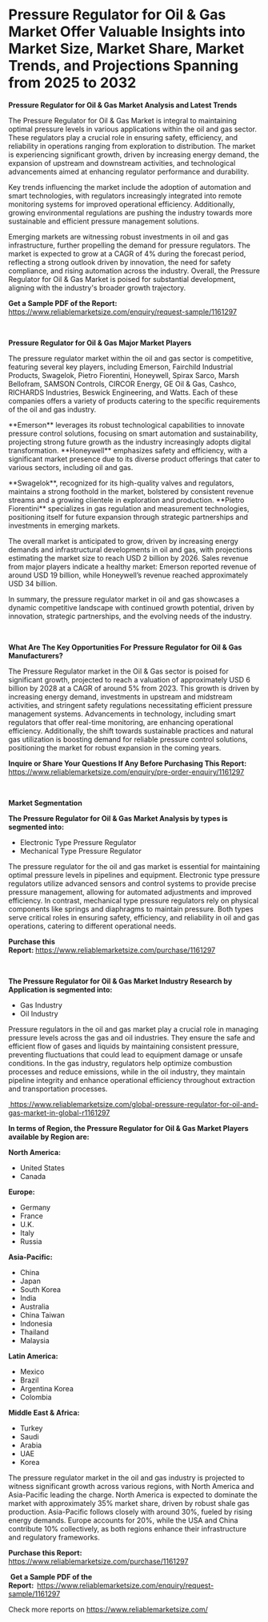 <p><h1>Pressure Regulator for Oil & Gas Market Offer Valuable Insights into Market Size, Market Share, Market Trends, and Projections Spanning from 2025 to 2032</h1></p><p><strong>Pressure Regulator for Oil & Gas Market Analysis and Latest Trends</strong></p>
<p><p>The Pressure Regulator for Oil & Gas Market is integral to maintaining optimal pressure levels in various applications within the oil and gas sector. These regulators play a crucial role in ensuring safety, efficiency, and reliability in operations ranging from exploration to distribution. The market is experiencing significant growth, driven by increasing energy demand, the expansion of upstream and downstream activities, and technological advancements aimed at enhancing regulator performance and durability.</p><p>Key trends influencing the market include the adoption of automation and smart technologies, with regulators increasingly integrated into remote monitoring systems for improved operational efficiency. Additionally, growing environmental regulations are pushing the industry towards more sustainable and efficient pressure management solutions.</p><p>Emerging markets are witnessing robust investments in oil and gas infrastructure, further propelling the demand for pressure regulators. The market is expected to grow at a CAGR of 4% during the forecast period, reflecting a strong outlook driven by innovation, the need for safety compliance, and rising automation across the industry. Overall, the Pressure Regulator for Oil & Gas Market is poised for substantial development, aligning with the industry's broader growth trajectory.</p></p>
<p><strong>Get a Sample PDF of the Report:&nbsp;</strong> <a href="https://www.reliablemarketsize.com/enquiry/request-sample/1161297?utm_campaign=2809&utm_medium=2&utm_source=Github&utm_content=ia&utm_term=22032025&utm_id=pressure-regulator-for-oil-gas">https://www.reliablemarketsize.com/enquiry/request-sample/1161297</a></p>
<p>&nbsp;</p>
<p><strong>Pressure Regulator for Oil & Gas Major Market Players</strong></p>
<p><p>The pressure regulator market within the oil and gas sector is competitive, featuring several key players, including Emerson, Fairchild Industrial Products, Swagelok, Pietro Fiorentini, Honeywell, Spirax Sarco, Marsh Bellofram, SAMSON Controls, CIRCOR Energy, GE Oil & Gas, Cashco, RICHARDS Industries, Beswick Engineering, and Watts. Each of these companies offers a variety of products catering to the specific requirements of the oil and gas industry.</p><p>**Emerson** leverages its robust technological capabilities to innovate pressure control solutions, focusing on smart automation and sustainability, projecting strong future growth as the industry increasingly adopts digital transformation. **Honeywell** emphasizes safety and efficiency, with a significant market presence due to its diverse product offerings that cater to various sectors, including oil and gas.</p><p>**Swagelok**, recognized for its high-quality valves and regulators, maintains a strong foothold in the market, bolstered by consistent revenue streams and a growing clientele in exploration and production. **Pietro Fiorentini** specializes in gas regulation and measurement technologies, positioning itself for future expansion through strategic partnerships and investments in emerging markets.</p><p>The overall market is anticipated to grow, driven by increasing energy demands and infrastructural developments in oil and gas, with projections estimating the market size to reach USD 2 billion by 2026. Sales revenue from major players indicate a healthy market: Emerson reported revenue of around USD 19 billion, while Honeywell’s revenue reached approximately USD 34 billion.</p><p>In summary, the pressure regulator market in oil and gas showcases a dynamic competitive landscape with continued growth potential, driven by innovation, strategic partnerships, and the evolving needs of the industry.</p></p>
<p>&nbsp;</p>
<p><strong>What Are The Key Opportunities For Pressure Regulator for Oil & Gas Manufacturers?</strong></p>
<p><p>The Pressure Regulator market in the Oil & Gas sector is poised for significant growth, projected to reach a valuation of approximately USD 6 billion by 2028 at a CAGR of around 5% from 2023. This growth is driven by increasing energy demand, investments in upstream and midstream activities, and stringent safety regulations necessitating efficient pressure management systems. Advancements in technology, including smart regulators that offer real-time monitoring, are enhancing operational efficiency. Additionally, the shift towards sustainable practices and natural gas utilization is boosting demand for reliable pressure control solutions, positioning the market for robust expansion in the coming years.</p></p>
<p><strong>Inquire or Share Your Questions If Any Before Purchasing This Report:</strong> <a href="https://www.reliablemarketsize.com/enquiry/pre-order-enquiry/1161297?utm_campaign=2809&utm_medium=2&utm_source=Github&utm_content=ia&utm_term=22032025&utm_id=pressure-regulator-for-oil-gas">https://www.reliablemarketsize.com/enquiry/pre-order-enquiry/1161297</a></p>
<p>&nbsp;</p>
<p><strong>Market Segmentation</strong></p>
<p><strong>The Pressure Regulator for Oil & Gas Market Analysis by types is segmented into:</strong></p>
<p><ul><li>Electronic Type Pressure Regulator</li><li>Mechanical Type Pressure Regulator</li></ul></p>
<p><p>The pressure regulator for the oil and gas market is essential for maintaining optimal pressure levels in pipelines and equipment. Electronic type pressure regulators utilize advanced sensors and control systems to provide precise pressure management, allowing for automated adjustments and improved efficiency. In contrast, mechanical type pressure regulators rely on physical components like springs and diaphragms to maintain pressure. Both types serve critical roles in ensuring safety, efficiency, and reliability in oil and gas operations, catering to different operational needs.</p></p>
<p><strong>Purchase this Report:&nbsp;</strong><a href="https://www.reliablemarketsize.com/purchase/1161297?utm_campaign=2809&utm_medium=2&utm_source=Github&utm_content=ia&utm_term=22032025&utm_id=pressure-regulator-for-oil-gas">https://www.reliablemarketsize.com/purchase/1161297</a></p>
<p>&nbsp;</p>
<p><strong>The Pressure Regulator for Oil & Gas Market Industry Research by Application is segmented into:</strong></p>
<p><ul><li>Gas Industry</li><li>Oil Industry</li></ul></p>
<p><p>Pressure regulators in the oil and gas market play a crucial role in managing pressure levels across the gas and oil industries. They ensure the safe and efficient flow of gases and liquids by maintaining consistent pressure, preventing fluctuations that could lead to equipment damage or unsafe conditions. In the gas industry, regulators help optimize combustion processes and reduce emissions, while in the oil industry, they maintain pipeline integrity and enhance operational efficiency throughout extraction and transportation processes.</p></p>
<p><a href="https://www.reliablemarketsize.com/global-pressure-regulator-for-oil-and-gas-market-in-global-r1161297?utm_campaign=2809&utm_medium=2&utm_source=Github&utm_content=ia&utm_term=22032025&utm_id=pressure-regulator-for-oil-gas">&nbsp;https://www.reliablemarketsize.com/global-pressure-regulator-for-oil-and-gas-market-in-global-r1161297</a></p>
<p><strong>In terms of Region, the Pressure Regulator for Oil & Gas Market Players available by Region are:</strong></p>
<p>
    <p> <strong> North America: </strong>
        <ul>
            <li>United States</li>
            <li>Canada</li>
        </ul>
        </p> 
    <p> <strong> Europe: </strong>
        <ul>
            <li>Germany</li>
            <li>France</li>
            <li>U.K.</li>
            <li>Italy</li>
            <li>Russia</li>
        </ul>
        </p> 
    <p> <strong> Asia-Pacific: </strong>
        <ul>
            <li>China</li>
            <li>Japan</li>
            <li>South Korea</li>
            <li>India</li>
            <li>Australia</li>
            <li>China Taiwan</li>
            <li>Indonesia</li>
            <li>Thailand</li>
            <li>Malaysia</li>
        </ul>
        </p> 
    <p> <strong> Latin America: </strong>
        <ul>
            <li>Mexico</li>
            <li>Brazil</li>
            <li>Argentina Korea</li>
            <li>Colombia</li>
        </ul>
        </p> 
    <p> <strong> Middle East & Africa: </strong>
        <ul>
            <li>Turkey</li>
            <li>Saudi</li>
            <li>Arabia</li>
            <li>UAE</li>
            <li>Korea</li>
        </ul>
    </p>
    </p>
<p><p>The pressure regulator market in the oil and gas industry is projected to witness significant growth across various regions, with North America and Asia-Pacific leading the charge. North America is expected to dominate the market with approximately 35% market share, driven by robust shale gas production. Asia-Pacific follows closely with around 30%, fueled by rising energy demands. Europe accounts for 20%, while the USA and China contribute 10% collectively, as both regions enhance their infrastructure and regulatory frameworks.</p></p>
<p><strong>Purchase this Report: </strong><a href="https://www.reliablemarketsize.com/purchase/1161297?utm_campaign=2809&utm_medium=2&utm_source=Github&utm_content=ia&utm_term=22032025&utm_id=pressure-regulator-for-oil-gas">https://www.reliablemarketsize.com/purchase/1161297</a></p>
<p>&nbsp;<strong>Get a Sample PDF of the Report:&nbsp;&nbsp;</strong><a href="https://www.reliablemarketsize.com/enquiry/request-sample/1161297?utm_campaign=2809&utm_medium=2&utm_source=Github&utm_content=ia&utm_term=22032025&utm_id=pressure-regulator-for-oil-gas">https://www.reliablemarketsize.com/enquiry/request-sample/1161297</a></p>
<p><strong></strong></p>
<p>Check more reports on <a href="https://www.reliablemarketsize.com/?utm_campaign=2809&utm_medium=2&utm_source=Github&utm_content=ia&utm_term=22032025&utm_id=pressure-regulator-for-oil-gas">https://www.reliablemarketsize.com/</a></p>